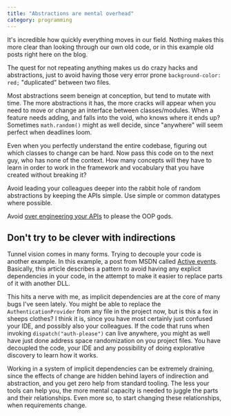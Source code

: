 ```yaml
---
title: "Abstractions are mental overhead"
category: programming
---
```


It's incredible how quickly everything moves in our field. Nothing makes this more clear than
looking through our own old code, or in this example old posts right here on the blog.

The quest for not repeating anything makes us do crazy hacks and abstractions, just to avoid having
those very error prone `background-color: red;` "duplicated" between two files.

Most abstractions seem beneign at conception, but tend to mutate with time. The more abstractions
it has, the more cracks will appear when you need to move or change an interface between classes/modules.
When a feature needs adding, and falls into the void, who knows where it ends up? Sometimes `math.random()` might
as well decide, since "anywhere" will seem perfect when deadlines loom.

Even when you perfectly understand the entire codebase, figuring out which classes to change can be hard.
Now pass this code on to the next guy, who has none of the context. How many concepts will they
have to learn in order to work in the framework and vocabulary that you have created without breaking it?

Avoid leading your colleagues deeper into the rabbit hole of random abstractions by keeping the APIs simple.
Use simple or common datatypes where possible.

Avoid [over engineering your APIs](https://www.quora.com/Was-object-oriented-programming-a-failure/answer/Wouter-van-Oortmerssen?share=1)
to please the OOP gods.

## Don't try to be clever with indirections
Tunnel vision comes in many forms. Trying to decouple your code is another example. In this example,
a post from MSDN called [Active events](https://msdn.microsoft.com/en-us/magazine/mt795187).
Basically, this article describes a pattern to avoid having any explicit dependencies in your code,
in the attempt to make it easier to replace parts of it with another DLL.

This hits a nerve with me, as implicit dependencies are at the core of many bugs I've seen lately.
You might be able to replace the `AuthenticationProvider` from any file in the project now, but is
this a fox in sheeps clothes? I think it is, since you have most certainly just confused your IDE,
and possibly also your colleagues. If the code that runs when invoking `dispatch("auth-please")` can
live anywhere, you might as well have just done  address space randomization on you project files.
You have decoupled the code, your IDE and any possibility of doing explorative discovery to learn
how it works.

Working in a system of implicit dependencies can be extremely draining, since the effects of change
are hidden behind layers of indirection and abstraction, and you get zero help from standard tooling.
The less your tools can help you, the more mental capacity is needed to juggle the parts and their
relationships. Even more so, to start changing these relationships, when requirements change.
